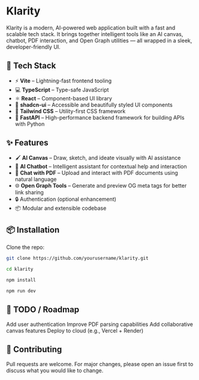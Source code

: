 # Klarity

Klarity is a modern, AI-powered web application built with a fast and scalable tech stack. It brings together intelligent tools like an AI canvas, chatbot, PDF interaction, and Open Graph utilities — all wrapped in a sleek, developer-friendly UI.

## 🚀 Tech Stack

- ⚡ **Vite** – Lightning-fast frontend tooling
- 💻 **TypeScript** – Type-safe JavaScript
- ⚛️ **React** – Component-based UI library
- 🎨 **shadcn-ui** – Accessible and beautifully styled UI components
- 💅 **Tailwind CSS** – Utility-first CSS framework
- 🐍 **FastAPI** – High-performance backend framework for building APIs with Python

## ✨ Features

- 🖌️ **AI Canvas** – Draw, sketch, and ideate visually with AI assistance
- 🤖 **AI Chatbot** – Intelligent assistant for contextual help and interaction
- 📄 **Chat with PDF** – Upload and interact with PDF documents using natural language
- 🌐 **Open Graph Tools** – Generate and preview OG meta tags for better link sharing
- 🔒 Authentication (optional enhancement)
- 📦 Modular and extensible codebase

## 📦 Installation

Clone the repo:

```bash
git clone https://github.com/yourusername/klarity.git

cd klarity

npm install

npm run dev
```

## 📌 TODO / Roadmap
 Add user authentication
 Improve PDF parsing capabilities
 Add collaborative canvas features
 Deploy to cloud (e.g., Vercel + Render)

## 🤝 Contributing
Pull requests are welcome. For major changes, please open an issue first to discuss what you would like to change.
